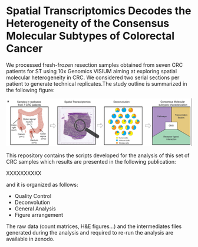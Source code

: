 # Spatial Transcriptomics Decodes the Heterogeneity of the Consensus Molecular Subtypes of Colorectal Cancer

We processed fresh-frozen resection samples obtained from seven CRC patients for ST using 10x Genomics VISIUM aiming at exploring spatial molecular heterogeneity in CRC. We considered two serial sections per patient to generate technical replicates.The study outline is summarized in the following figure: 

![Study Outline](https://github.com/alberto-valdeolivas/CRC_CMS_ST/raw/main/Extras/StudyOutline.png)

This repository contains the scripts developed for the analysis of this set of CRC samples which results are presented in the following publication: 

XXXXXXXXXX

and it is organized as follows:

* Quality Control
* Deconvolution
* General Analysis
* Figure arrangement 

The raw data (count matrices, H&E figures...) and the intermediates files generated during the analysis and required to re-run the analysis are available in zenodo.   





